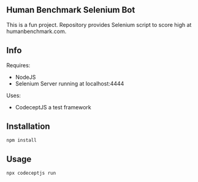 Human Benchmark Selenium Bot
--------
This is a fun project. Repository provides Selenium script to score high at humanbenchmark.com.

Info
----
Requires:
- NodeJS
- Selenium Server running at localhost:4444

Uses:
- CodeceptJS a test framework

Installation
----

`npm install`

Usage
----

`npx codeceptjs run`
